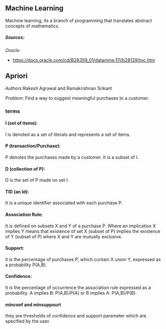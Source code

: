 ## Machine Learning
Machine learning, its a branch of programming that translates abstract
concepts of mathematics.

##### Sources:
*Oracle*:
- https://docs.oracle.com/cd/B28359_01/datamine.111/b28129/toc.htm

## Apriori
*Authors*:Rakesh Agrawal and Ramakrishnan Srikant

*Problem*: Find a way to suggest meaningful purchases to a customer.

### terms

#### I (set of items):
I is denoted as a set of literals and represents a set of items.

#### P (transaction/Purchase):
P denotes the purchases made by a customer. It is a subset of I.

#### D (collection of P):
D is the set of P made on set I.

#### TID (an Id):
It is a unique identifier associated with each purchase P.

#### Association Rule:
It is defined on subsets X and Y of a purchase P. Where an implication X
implies Y means that existence of set X (subset of P) implies the
existence of Y (subset of P) where X and Y are mutually exclusive.

#### Support:
it is the percentage of purchases P, which contain X union Y, expressed
as a probability P(A,B).

#### Confidence:
It is the percentage of occurrence the association rule expressed
as a probability. 
A implies B: P(A,B)/P(A) or B implies A: P(A,B)/P(B).

#### minconf and minsuppourt
they are thresholds of confidence and support parameter which are
specified by the user.
